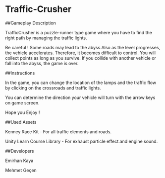 # Traffic-Crusher

##Gameplay Description

TrafficCrusher is a puzzle-runner type game where you have to find the right path by managing the traffic lights.

Be careful ! Some roads may lead to the abyss.Also as the level progresses, the vehicle accelerates. Therefore, it becomes difficult to control.  You will collect points as long as you survive. If you collide with another vehicle or fall into the abyss, the game is over.




##Instructions

In the game, you can change the location of the lamps and the traffic flow by clicking on the crossroads and traffic lights.

You can determine the direction your vehicle will turn with the arrow keys on game screen.

Hope you Enjoy !




##Used Assets

Kenney  Race Kit - For all traffic elements and roads.

Unity Learn Course Library - For exhaust particle effect.and engine sound.




##Developers

Emirhan Kaya

Mehmet Geçen
